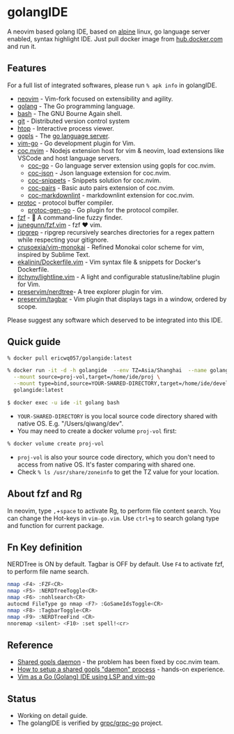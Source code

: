 # golangIDE

A neovim based golang IDE, based on [alpine](https://www.alpinelinux.org/) linux, go language server enabled, syntax highlight IDE. Just pull docker image from [hub.docker.com](https://hub.docker.com/r/ericwq057/golangide) and run it.

## Features

For a full list of integrated softwares, please run `% apk info` in golangIDE.

- [neovim](https://neovim.io) - Vim-fork focused on extensibility and agility.
- [golang](https://golang.org/) - The Go programming language.
- [bash](https://www.gnu.org/software/bash/bash.html) - The GNU Bourne Again shell.
- [git](https://www.git-scm.com/) - Distributed version control system
- [htop](https://htop.dev/) - Interactive process viewer.
- [gopls](https://github.com/golang/tools) - The [go language server](https://pkg.go.dev/golang.org/x/tools/gopls#section-directories).
- [vim-go](https://github.com/fatih/vim-go) - Go development plugin for Vim.
- [coc.nvim](https://github.com/neoclide/coc.nvim) - Nodejs extension host for vim & neovim, load extensions like VSCode and host language servers.
  - [coc-go](https://github.com/josa42/coc-go) - Go language server extension using gopls for coc.nvim.
  - [coc-json](https://github.com/neoclide/coc-json) - Json language extension for coc.nvim.
  - [coc-snippets](https://github.com/neoclide/coc-snippets) - Snippets solution for coc.nvim.
  - [coc-pairs](https://github.com/neoclide/coc-pairs) - Basic auto pairs extension of coc.nvim.
  - [coc-markdownlint](https://github.com/fannheyward/coc-markdownlint) - markdownlint extension for coc.nvim.
- [protoc](https://developers.google.com/protocol-buffers/docs/downloads) - protocol buffer compiler.
  - [protoc-gen-go](google.golang.org/grpc/cmd/protoc-gen-go-grpc) - Go plugin for the protocol compiler.
- [fzf](https://github.com/junegunn/fzf) - 🌸 A command-line fuzzy finder.
- [junegunn/fzf.vim](https://github.com/junegunn/fzf.vim) - fzf ❤️  vim.
- [ripgrep](https://github.com/BurntSushi/ripgrep) - ripgrep recursively searches directories for a regex pattern while respecting your gitignore.
- [crusoexia/vim-monokai](https://github.com/crusoexia/vim-monokai) - Refined Monokai color scheme for vim, inspired by Sublime Text.
- [ekalinin/Dockerfile.vim](https://github.com/ekalinin/Dockerfile.vim) - Vim syntax file & snippets for Docker's Dockerfile.
- [itchyny/lightline.vim](https://github.com/itchyny/lightline.vim) - A light and configurable statusline/tabline plugin for Vim.
- [preservim/nerdtree](https://github.com/preservim/nerdtree)- A tree explorer plugin for vim.
- [preservim/tagbar](https://github.com/preservim/tagbar) - Vim plugin that displays tags in a window, ordered by scope.

Please suggest any software which deserved to be integrated into this IDE.

## Quick guide

```sh
% docker pull ericwq057/golangide:latest

% docker run -it -d -h golangide  --env TZ=Asia/Shanghai  --name golang \
  --mount source=proj-vol,target=/home/ide/proj \
  --mount type=bind,source=YOUR-SHARED-DIRECTORY,target=/home/ide/develop \
  golangide:latest

$ docker exec -u ide -it golang bash
```

- `YOUR-SHARED-DIRECTORY` is you local source code directory shared with native OS. E.g. "/Users/qiwang/dev".
- You may need to create a docker volume `proj-vol` first:

```sh
% docker volume create proj-vol
```

- `proj-vol` is also your source code directory, which you don't need to access from native OS. It's faster comparing with shared one.
- Check `% ls /usr/share/zoneinfo` to get the TZ value for your location.

## About fzf and Rg

In neovim, type `,`+`space` to activate Rg, to perform file content search. You can change the Hot-keys in `vim-go.vim`. Use `ctrl+g` to search golang type and function for current package.

## Fn Key definition

NERDTree is ON by default. Tagbar is OFF by default. Use `F4` to activate fzf, to perform file name search.

```sh
nmap <F4> :FZF<CR>
nmap <F5> :NERDTreeToggle<CR>
nmap <F6> :nohlsearch<CR>
autocmd FileType go nmap <F7> :GoSameIdsToggle<CR>
nmap <F8> :TagbarToggle<CR>
nmap <F9> :NERDTreeFind <CR>
nnoremap <silent> <F10> :set spell!<cr>
```

## Reference

- [Shared gopls daemon](shared-gopls-daemon.md) - the problem has been fixed by coc.nvim team.
- [How to setup a shared gopls "daemon" process](setup.md) - hands-on experience.
- [Vim as a Go (Golang) IDE using LSP and vim-go](https://octetz.com/docs/2019/2019-04-24-vim-as-a-go-ide/)

## Status

- Working on detail guide.
- The golangIDE is verified by [grpc/grpc-go](https://github.com/grpc/grpc-go) project.
